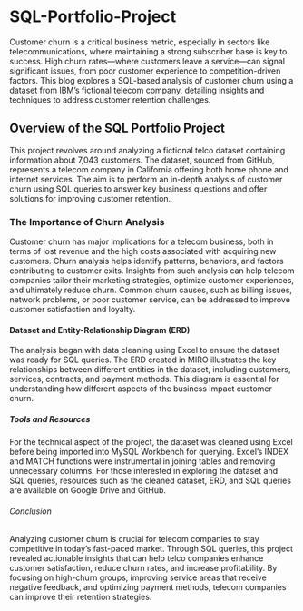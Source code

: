 # SQL-Portfolio-Project
Customer churn is a critical business metric, especially in sectors like telecommunications, where maintaining a strong subscriber base is key to success. High churn rates—where customers leave a service—can signal significant issues, from poor customer experience to competition-driven factors. This blog explores a SQL-based analysis of customer churn using a dataset from IBM’s fictional telecom company, detailing insights and techniques to address customer retention challenges.

## Overview of the SQL Portfolio Project
This project revolves around analyzing a fictional telco dataset containing information about 7,043 customers. The dataset, sourced from GitHub, represents a telecom company in California offering both home phone and internet services. The aim is to perform an in-depth analysis of customer churn using SQL queries to answer key business questions and offer solutions for improving customer retention.

### The Importance of Churn Analysis
Customer churn has major implications for a telecom business, both in terms of lost revenue and the high costs associated with acquiring new customers. Churn analysis helps identify patterns, behaviors, and factors contributing to customer exits. Insights from such analysis can help telecom companies tailor their marketing strategies, optimize customer experiences, and ultimately reduce churn. Common churn causes, such as billing issues, network problems, or poor customer service, can be addressed to improve customer satisfaction and loyalty.

#### Dataset and Entity-Relationship Diagram (ERD)
The analysis began with data cleaning using Excel to ensure the dataset was ready for SQL queries. The ERD created in MIRO illustrates the key relationships between different entities in the dataset, including customers, services, contracts, and payment methods. This diagram is essential for understanding how different aspects of the business impact customer churn.

##### Tools and Resources
For the technical aspect of the project, the dataset was cleaned using Excel before being imported into MySQL Workbench for querying. Excel’s INDEX and MATCH functions were instrumental in joining tables and removing unnecessary columns. For those interested in exploring the dataset and SQL queries, resources such as the cleaned dataset, ERD, and SQL queries are available on Google Drive and GitHub.

###### Conclusion
Analyzing customer churn is crucial for telecom companies to stay competitive in today’s fast-paced market. Through SQL queries, this project revealed actionable insights that can help telco companies enhance customer satisfaction, reduce churn rates, and increase profitability. By focusing on high-churn groups, improving service areas that receive negative feedback, and optimizing payment methods, telecom companies can improve their retention strategies.

